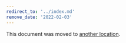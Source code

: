 ```yaml
---
redirect_to: '../index.md'
remove_date: '2022-02-03'
---
```


This document was moved to [another location](../index.md).

<!-- This redirect file can be deleted after <2022-02-03>. -->
<!-- Before deletion, see: https://docs.gitlab.com/ee/development/documentation/#move-or-rename-a-page -->
